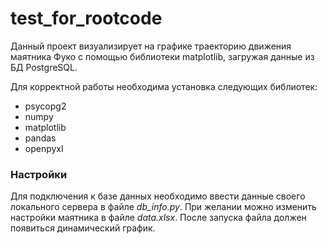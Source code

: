 # test_for_rootcode
Данный проект визуализирует на графике траекторию движения маятника Фуко с помощью библиотеки matplotlib, загружая данные из БД PostgreSQL.

Для корректной работы необходима установка следующих библиотек:
* psycopg2
* numpy
* matplotlib
* pandas
* openpyxl

### Настройки
Для подключения к базе данных необходимо ввести данные своего локального сервера в файле *db_info.py*. При желании можно изменить настройки маятника в файле *data.xlsx*. После запуска файла должен появиться динамический график. 
